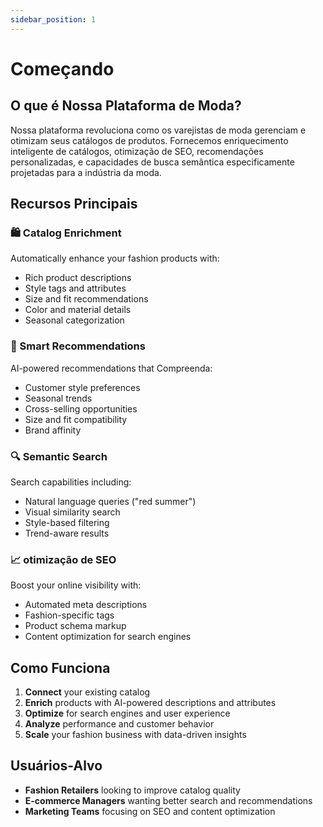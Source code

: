 ```yaml
---
sidebar_position: 1
---
```


# Começando

## O que é Nossa Plataforma de Moda?

Nossa plataforma revoluciona como os varejistas de moda gerenciam e otimizam seus catálogos de produtos. Fornecemos enriquecimento inteligente de catálogos, otimização de SEO, recomendações personalizadas, e capacidades de busca semântica especificamente projetadas para a indústria da moda.

## Recursos Principais

### 🛍️ Catalog Enrichment
Automatically enhance your fashion products with:
- Rich product descriptions
- Style tags and attributes
- Size and fit recommendations
- Color and material details
- Seasonal categorization

### 🎯 Smart Recommendations
AI-powered recommendations that Compreenda:
- Customer style preferences
- Seasonal trends
- Cross-selling opportunities
- Size and fit compatibility
- Brand affinity

### 🔍 Semantic Search
Search capabilities including:
- Natural language queries ("red summer")
- Visual similarity search
- Style-based filtering
- Trend-aware results

### 📈 otimização de SEO
Boost your online visibility with:
- Automated meta descriptions
- Fashion-specific tags
- Product schema markup
- Content optimization for search engines

## Como Funciona

1. **Connect** your existing catalog
2. **Enrich** products with AI-powered descriptions and attributes
3. **Optimize** for search engines and user experience
4. **Analyze** performance and customer behavior
5. **Scale** your fashion business with data-driven insights

## Usuários-Alvo

- **Fashion Retailers** looking to improve catalog quality
- **E-commerce Managers** wanting better search and recommendations
- **Marketing Teams** focusing on SEO and content optimization
